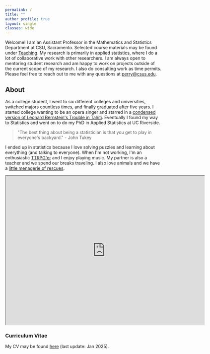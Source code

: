 ```yaml
---
permalink: /
title: ""
author_profile: true
layout: single
classes: wide
---
```


Welcome! I am an Assistant Professor in the Mathematics and Statistics Department at CSU, Sacramento. Selected course materials may be found under <a href="https://lgpperry.github.io/teaching/">Teaching</a>. My research is primarily in applied statistics, where I do a lot of collaborative work with other researchers. I am always open to mentoring student research and am happy to work on projects outside of the current scope of my research. I also do consulting work as time permits. Please feel free to reach out to me with any questions at perry@csus.edu. 

## About

As a college student, I went to six different colleges and universities, switched majors countless times, and finally graduated after five years. I started college wanting to be an opera singer and starred in a <a href="https://vimeo.com/32599888" target="_blank">condensed version of Leonard Bernstein's Trouble in Tahiti</a>. Eventually I found my way to Statistics and went on to do my PhD in Applied Statistics at UC Riverside. 

> "The best thing about being a statistician is that you get to play in everyone's backyard." - John Tukey

I ended up in statistics because I love solving puzzles and learning about everything (and talking to everyone). When I'm not working, I'm an enthusiastic <a href="https://2e.aonprd.com/">TTRPG'er</a> and I enjoy playing music. My partner is also a teacher and we spend our breaks traveling. I also love animals and we have a <a href="https://lgpperry.github.io/Meet-the-Rescues/">little menagerie of rescues</a>. 

<iframe src="https://www.google.com/maps/d/embed?mid=1YRZ24pWx3K3KYFq9kcG_b70r-9-GMVw&hl=en&ehbc=2E312F" width="640" height="480"></iframe> 

### Curriculum Vitae
My CV may be found <a href="https://lgpperry.github.io/PerryCV.pdf" target="_blank">here</a> (last update: Jan 2025).
